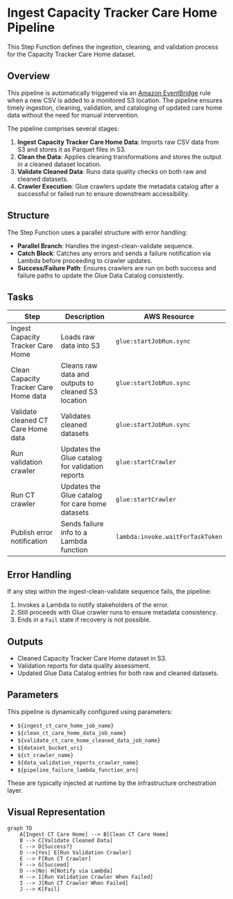 # Ingest Capacity Tracker Care Home Pipeline

This Step Function defines the ingestion, cleaning, and validation process for the Capacity Tracker Care Home dataset.

## Overview

This pipeline is automatically triggered via an [Amazon EventBridge](https://docs.aws.amazon.com/eventbridge/latest/userguide/what-is-amazon-eventbridge.html) rule when a new CSV is added to a monitored S3 location. The pipeline ensures timely ingestion, cleaning, validation, and cataloging of updated care home data without the need for manual intervention.

The pipeline comprises several stages:

1. **Ingest Capacity Tracker Care Home Data**: Imports raw CSV data from S3 and stores it as Parquet files in S3.
2. **Clean the Data**: Applies cleaning transformations and stores the output in a cleaned dataset location.
3. **Validate Cleaned Data**: Runs data quality checks on both raw and cleaned datasets.
4. **Crawler Execution**: Glue crawlers update the metadata catalog after a successful or failed run to ensure downstream accessibility.

## Structure

The Step Function uses a parallel structure with error handling:

- **Parallel Branch**: Handles the ingest-clean-validate sequence.
- **Catch Block**: Catches any errors and sends a failure notification via Lambda before proceeding to crawler updates.
- **Success/Failure Path**: Ensures crawlers are run on both success and failure paths to update the Glue Data Catalog consistently.

## Tasks

| Step | Description | AWS Resource |
|------|-------------|--------------|
| Ingest Capacity Tracker Care Home | Loads raw data into S3 | `glue:startJobRun.sync` |
| Clean Capacity Tracker Care Home data | Cleans raw data and outputs to cleaned S3 location | `glue:startJobRun.sync` |
| Validate cleaned CT Care Home data | Validates cleaned datasets | `glue:startJobRun.sync` |
| Run validation crawler | Updates the Glue catalog for validation reports | `glue:startCrawler` |
| Run CT crawler | Updates the Glue catalog for care home datasets | `glue:startCrawler` |
| Publish error notification | Sends failure info to a Lambda function | `lambda:invoke.waitForTaskToken` |

## Error Handling

If any step within the ingest-clean-validate sequence fails, the pipeline:

1. Invokes a Lambda to notify stakeholders of the error.
2. Still proceeds with Glue crawler runs to ensure metadata consistency.
3. Ends in a `Fail` state if recovery is not possible.

## Outputs

- Cleaned Capacity Tracker Care Home dataset in S3.
- Validation reports for data quality assessment.
- Updated Glue Data Catalog entries for both raw and cleaned datasets.

## Parameters

This pipeline is dynamically configured using parameters:

- `${ingest_ct_care_home_job_name}`
- `${clean_ct_care_home_data_job_name}`
- `${validate_ct_care_home_cleaned_data_job_name}`
- `${dataset_bucket_uri}`
- `${ct_crawler_name}`
- `${data_validation_reports_crawler_name}`
- `${pipeline_failure_lambda_function_arn}`

These are typically injected at runtime by the infrastructure orchestration layer.

## Visual Representation

```{mermaid}
graph TD
    A[Ingest CT Care Home] --> B[Clean CT Care Home]
    B --> C[Validate Cleaned Data]
    C --> D{Success?}
    D -->|Yes| E[Run Validation Crawler]
    E --> F[Run CT Crawler]
    F --> G[Succeed]
    D -->|No| H[Notify via Lambda]
    H --> I[Run Validation Crawler When Failed]
    I --> J[Run CT Crawler When Failed]
    J --> K[Fail]
```
